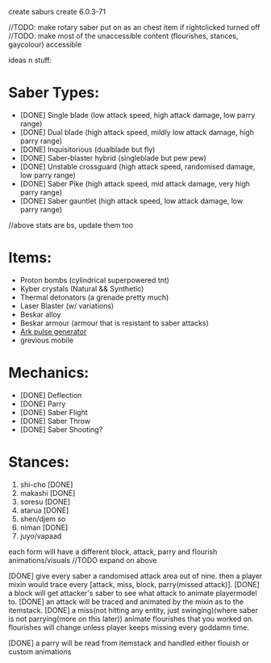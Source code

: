 create saburs
create 6.0.3-71

//TODO: make rotary saber put on as an chest item if rightclicked turned off
//TODO: make most of the unaccessible content (flourishes, stances, gaycolour) accessible

ideas n stuff:

# Saber Types:
 - [DONE] Single blade (low attack speed, high attack damage, low parry range)
 - [DONE] Dual blade (high attack speed, mildly low attack damage, high parry range)
 - [DONE] Inquisitorious (dualblade but fly)
 - [DONE] Saber-blaster hybrid (singleblade but pew pew)
 - [DONE] Unstable crossguard (high attack speed, randomised damage, low parry range)
 - [DONE] Saber Pike (high attack speed, mid attack damage, very high parry range)
 - [DONE] Saber gauntlet (high attack speed, low attack damage, low parry range)

//above stats are bs, update them too

# Items: 
 - Proton bombs (cylindrical superpowered tnt)
 - Kyber crystals (Natural && Synthetic)
 - Thermal detonators (a grenade pretty much)
 - Laser Blaster (w/ variations)
 - Beskar alloy
 - Beskar armour (armour that is resistant to saber attacks)
 - [Ark pulse generator](https://starwars.fandom.com/wiki/Arc_Pulse_Generator)
 - grevious mobile

# Mechanics:
 - [DONE] Deflection
 - [DONE] Parry 
 - [DONE] Saber Flight
 - [DONE] Saber Throw
 - [DONE] Saber Shooting?

   
# Stances:
 1. shi-cho [DONE]
 2. makashi [DONE] 
 3. soresu [DONE] 
 4. atarua [DONE] 
 5. shen/djem so
 6. niman [DONE] 
 7. juyo/vapaad 

each form will have a different block, attack, parry and flourish animations/visuals
//TODO expand on above

[DONE]
give every saber a randomised attack area out of nine.
then a player mixin would trace every [attack, miss, block, parry(missed attack)].
[DONE]
a block will get attacker's saber to see what attack to animate playermodel to.
[DONE]
an attack will be traced and animated by the mixin as to the itemstack.
[DONE]
a miss(not hitting any entity, just swinging)(where saber is not parrying(more on this later)) animate flourishes that you worked on.
flourishes will change unless player keeps missing every goddamn time.

[DONE]
a parry will be read from itemstack and handled either flouish or custom animations



 
